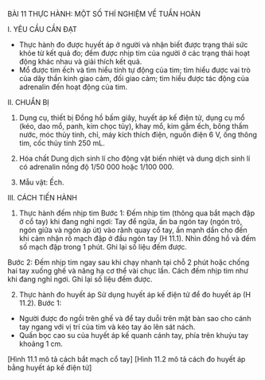 BÀI 11 THỰC HÀNH: MỘT SỐ THÍ NGHIỆM VỀ TUẦN HOÀN

I. YÊU CẦU CẦN ĐẠT
- Thực hành đo được huyết áp ở người và nhận biết được trạng thái sức khỏe từ kết quả đo; đếm được nhịp tim của người ở các trạng thái hoạt động khác nhau và giải thích kết quả.
- Mổ được tim ếch và tìm hiểu tính tự động của tim; tìm hiểu được vai trò của dây thần kinh giao cảm, đối giao cảm; tìm hiểu được tác động của adrenalin đến hoạt động của tim.

II. CHUẨN BỊ
1. Dụng cụ, thiết bị
Đồng hồ bấm giây, huyết áp kế điện tử, dụng cụ mổ (kéo, dao mổ, panh, kim chọc tủy), khay mổ, kim gắm ếch, bông thấm nước, móc thủy tinh, chỉ, máy kích thích điện, nguồn điện 6 V, ống thông tim, cốc thủy tinh 250 mL.

2. Hóa chất
Dung dịch sinh lí cho động vật biến nhiệt và dung dịch sinh lí có adrenalin nồng độ 1/50 000 hoặc 1/100 000.

3. Mẫu vật: Ếch.

III. CÁCH TIẾN HÀNH
1. Thực hành đếm nhịp tim
Bước 1: Đếm nhịp tim (thông qua bắt mạch đập ở cổ tay) khi đang nghỉ ngơi: Tay để ngửa, ấn ba ngón tay (ngón trỏ, ngón giữa và ngón áp út) vào rãnh quay cổ tay, ấn mạnh dần cho đến khi cảm nhận rõ mạch đập ở đầu ngón tay (H 11.1). Nhìn đồng hồ và đếm số mạch đập trong 1 phút. Ghi lại số liệu đếm được.

Bước 2: Đếm nhịp tim ngay sau khi chạy nhanh tại chỗ 2 phút hoặc chống hai tay xuống ghế và nâng hạ cơ thể vài chục lần. Cách đếm nhịp tim như khi đang nghỉ ngơi. Ghi lại số liệu đếm được.

2. Thực hành đo huyết áp
Sử dụng huyết áp kế điện tử để đo huyết áp (H 11.2).
Bước 1:
- Người được đo ngồi trên ghế và để tay duỗi trên mặt bàn sao cho cánh tay ngang với vị trí của tim và kéo tay áo lên sát nách.
- Quấn bọc cao su của huyết áp kế quanh cánh tay, phía trên khuỷu tay khoảng 1 cm.

[Hình 11.1 mô tả cách bắt mạch cổ tay]
[Hình 11.2 mô tả cách đo huyết áp bằng huyết áp kế điện tử]